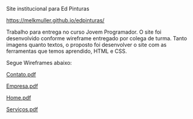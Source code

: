 Site institucional para Ed Pinturas

https://melkmuller.github.io/edpinturas/

Trabalho para entrega no curso Jovem Programador.
O site foi desenvolvido conforme wireframe entregado por colega de turma. Tanto imagens quanto textos, o proposto foi desenvolver o site com as ferramentas que temos aprendido, HTML e CSS.

Segue Wireframes abaixo:

[Contato.pdf](https://github.com/melkmuller/site_ed_pinturas/files/8318328/Contato.pdf)

[Empresa.pdf](https://github.com/melkmuller/site_ed_pinturas/files/8318329/Empresa.pdf)

[Home.pdf](https://github.com/melkmuller/site_ed_pinturas/files/8318331/Home.pdf)

[Serviços.pdf](https://github.com/melkmuller/site_ed_pinturas/files/8318332/Servicos.pdf)

